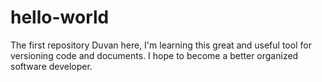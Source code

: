 # hello-world
The first repository
Duvan here, I'm learning this great and useful tool for versioning code and documents.
I hope to become a better organized software developer.
